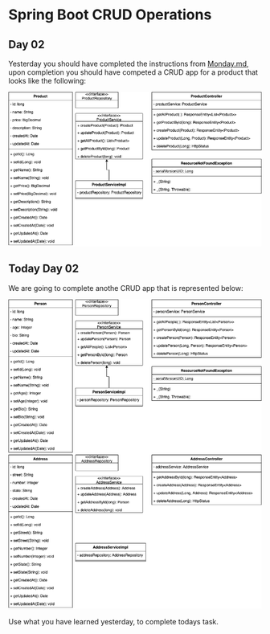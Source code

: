 # Spring Boot CRUD Operations
## Day 02

Yesterday you should have completed the instructions from [Monday.md](Monday.md), upon completion you should have competed a CRUD app for a product that looks like the following:


![](tuesday_uml_1.png)


## Today Day 02

We are going to complete anothe CRUD app that is represented below:

![](tuesday_uml_2.png)

Use what you have learned yesterday, to complete todays task.